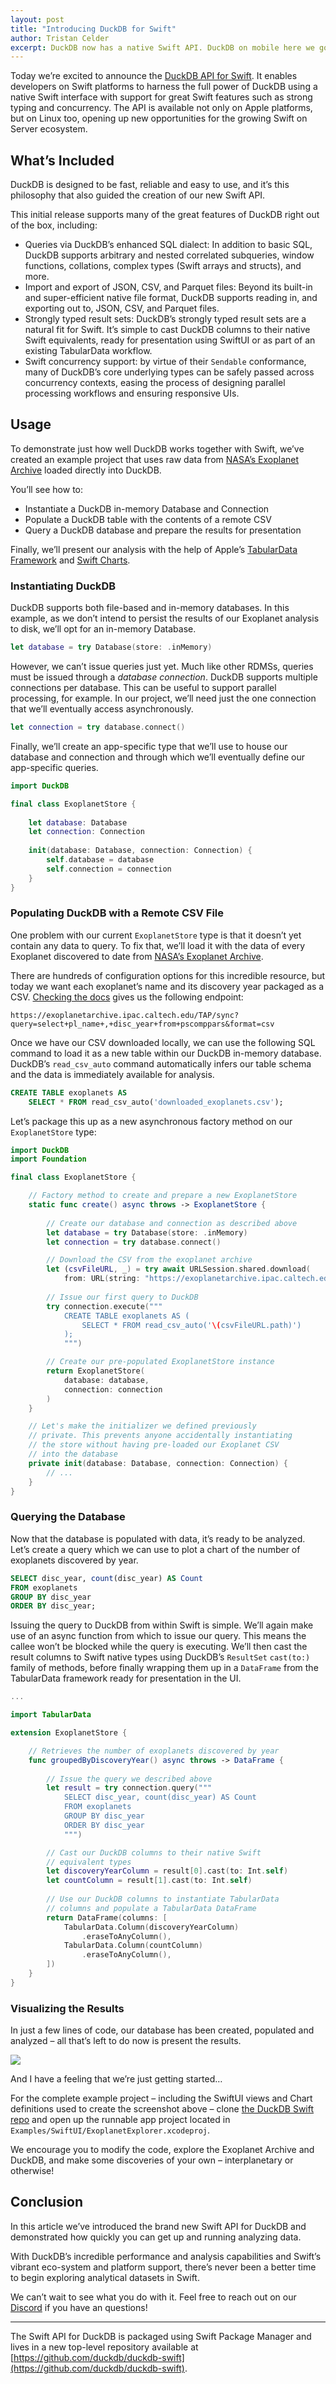 ```yaml
---
layout: post
title: "Introducing DuckDB for Swift"
author: Tristan Celder
excerpt: DuckDB now has a native Swift API. DuckDB on mobile here we go!
---
```


Today we’re excited to announce the [DuckDB API for Swift](https://github.com/duckdb/duckdb-swift). It enables developers on Swift platforms to harness the full power of DuckDB using a native Swift interface with support for great Swift features such as strong typing and concurrency. The API is available not only on Apple platforms, but on Linux too, opening up new opportunities for the growing Swift on Server ecosystem.

## What’s Included

DuckDB is designed to be fast, reliable and easy to use, and it’s this philosophy that also guided the creation of our new Swift API.

This initial release supports many of the great features of DuckDB right out of the box, including:

- Queries via DuckDB’s enhanced SQL dialect: In addition to basic SQL, DuckDB supports arbitrary and nested correlated subqueries, window functions, collations, complex types (Swift arrays and structs), and more.
- Import and export of JSON, CSV, and Parquet files: Beyond its built-in and super-efficient native file format, DuckDB supports reading in, and exporting out to, JSON, CSV, and Parquet files.
- Strongly typed result sets: DuckDB’s strongly typed result sets are a natural fit for Swift. It’s simple to cast DuckDB columns to their native Swift equivalents, ready for presentation using SwiftUI or as part of an existing TabularData workflow.
- Swift concurrency support: by virtue of their `Sendable` conformance, many of DuckDB’s core underlying types can be safely passed across concurrency contexts, easing the process of designing parallel processing workflows and ensuring responsive UIs.

## Usage

To demonstrate just how well DuckDB works together with Swift, we’ve created an example project that uses raw data from [NASA’s Exoplanet Archive](https://exoplanetarchive.ipac.caltech.edu) loaded directly into DuckDB.

You’ll see how to:

- Instantiate a DuckDB in-memory Database and Connection
- Populate a DuckDB table with the contents of a remote CSV
- Query a DuckDB database and prepare the results for presentation

Finally, we’ll present our analysis with the help of Apple’s [TabularData Framework](https://developer.apple.com/documentation/tabulardata) and [Swift Charts](https://developer.apple.com/documentation/charts).

### Instantiating DuckDB

DuckDB supports both file-based and in-memory databases. In this example, as we don’t intend to persist the results of our Exoplanet analysis to disk, we’ll opt for an in-memory Database.

```swift
let database = try Database(store: .inMemory)
```

However, we can’t issue queries just yet. Much like other RDMSs, queries must be issued through a _database connection_. DuckDB supports multiple connections per database. This can be useful to support parallel processing, for example. In our project, we’ll need just the one connection that we’ll eventually access asynchronously.

```swift
let connection = try database.connect()
```

Finally, we’ll create an app-specific type that we’ll use to house our database and connection and through which we’ll eventually define our app-specific queries.

```swift
import DuckDB

final class ExoplanetStore {
  
    let database: Database
    let connection: Connection
    
    init(database: Database, connection: Connection) {
        self.database = database
        self.connection = connection
    }
}
```

### Populating DuckDB with a Remote CSV File

One problem with our current `ExoplanetStore` type is that it doesn’t yet contain any data to query. To fix that, we’ll load it with the data of every Exoplanet discovered to date from [NASA’s Exoplanet Archive](https://exoplanetarchive.ipac.caltech.edu).

There are hundreds of configuration options for this incredible resource, but today we want each exoplanet’s name and its discovery year packaged as a CSV. [Checking the docs](https://exoplanetarchive.ipac.caltech.edu/docs/API_PS_columns.html) gives us the following endpoint:

```text
https://exoplanetarchive.ipac.caltech.edu/TAP/sync?query=select+pl_name+,+disc_year+from+pscomppars&format=csv
```

Once we have our CSV downloaded locally, we can use the following SQL command to load it as a new table within our DuckDB in-memory database. DuckDB’s `read_csv_auto` command automatically infers our table schema and the data is immediately available for analysis.

```sql
CREATE TABLE exoplanets AS
    SELECT * FROM read_csv_auto('downloaded_exoplanets.csv'); 
```

Let’s package this up as a new asynchronous factory method on our `ExoplanetStore` type:

```swift
import DuckDB
import Foundation

final class ExoplanetStore {

    // Factory method to create and prepare a new ExoplanetStore
    static func create() async throws -> ExoplanetStore {
    
        // Create our database and connection as described above
        let database = try Database(store: .inMemory)
        let connection = try database.connect()

        // Download the CSV from the exoplanet archive
        let (csvFileURL, _) = try await URLSession.shared.download(
            from: URL(string: "https://exoplanetarchive.ipac.caltech.edu/TAP/sync?query=select+pl_name+,+disc_year+from+pscomppars&format=csv")!)
        
        // Issue our first query to DuckDB
        try connection.execute("""
            CREATE TABLE exoplanets AS (
                SELECT * FROM read_csv_auto('\(csvFileURL.path)')
            );
            """)

        // Create our pre-populated ExoplanetStore instance
        return ExoplanetStore(
            database: database,
            connection: connection
        )
    }

    // Let's make the initializer we defined previously 
    // private. This prevents anyone accidentally instantiating
    // the store without having pre-loaded our Exoplanet CSV
    // into the database
    private init(database: Database, connection: Connection) {
        // ...
    }
}
```

### Querying the Database

Now that the database is populated with data, it’s ready to be analyzed. Let’s create a query which we can use to plot a chart of the number of exoplanets discovered by year.

```sql
SELECT disc_year, count(disc_year) AS Count
FROM exoplanets
GROUP BY disc_year
ORDER BY disc_year;
```

Issuing the query to DuckDB  from within Swift is simple. We’ll again make use of an async function from which to issue our query. This means the callee won’t be blocked while the query is executing. We’ll then cast the result columns to Swift native types using DuckDB’s `ResultSet` `cast(to:)` family of methods, before finally wrapping them up in a `DataFrame` from the TabularData framework ready for presentation in the UI.

```swift
...

import TabularData

extension ExoplanetStore {

    // Retrieves the number of exoplanets discovered by year  
    func groupedByDiscoveryYear() async throws -> DataFrame {
      
        // Issue the query we described above
        let result = try connection.query("""
            SELECT disc_year, count(disc_year) AS Count
            FROM exoplanets
            GROUP BY disc_year
            ORDER BY disc_year
            """)

        // Cast our DuckDB columns to their native Swift
        // equivalent types
        let discoveryYearColumn = result[0].cast(to: Int.self)
        let countColumn = result[1].cast(to: Int.self)
      
        // Use our DuckDB columns to instantiate TabularData
        // columns and populate a TabularData DataFrame
        return DataFrame(columns: [
            TabularData.Column(discoveryYearColumn)
                .eraseToAnyColumn(),
            TabularData.Column(countColumn)
                .eraseToAnyColumn(),
        ])
    }
}
```

### Visualizing the Results

In just a few lines of code, our database has been created, populated and analyzed – all that’s left to do now is present the results.

![](/images/blog/iphone-simulator-screen-shot.png)

And I have a feeling that we’re just getting started…

For the complete example project – including the SwiftUI views and Chart definitions used to create the screenshot above – clone [the DuckDB Swift repo](https://github.com/duckdb/duckdb-swift) and open up the runnable app project located in `Examples/SwiftUI/ExoplanetExplorer.xcodeproj`. 

We encourage you to modify the code, explore the Exoplanet Archive and DuckDB, and make some discoveries of your own – interplanetary or otherwise!

## Conclusion

In this article we’ve introduced the brand new Swift API for DuckDB and demonstrated how quickly you can get up and running analyzing data.

With DuckDB’s incredible performance and analysis capabilities and Swift’s vibrant eco-system and platform support, there’s never been a better time to begin exploring analytical datasets in Swift.

We can’t wait to see what you do with it. Feel free to reach out on our [Discord](https://discord.duckdb.org) if you have an questions!

----

The Swift API for DuckDB is packaged using Swift Package Manager and lives in a new top-level repository available at [https://github.com/duckdb/duckdb-swift](https://github.com/duckdb/duckdb-swift).
